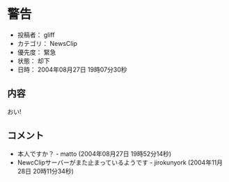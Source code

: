 
# 警告

* 投稿者： gliff
* カテゴリ： NewsClip
* 優先度： 緊急
* 状態： 却下
* 日時： 2004年08月27日 19時07分30秒



## 内容

おい!


## コメント

* 本人ですか？ - matto (2004年08月27日 19時52分14秒)
* NewcClipサーバーがまた止まっているようです - jirokunyork (2004年11月28日 20時11分34秒)
<!--  -->




